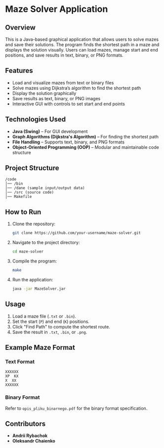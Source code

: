 # Maze Solver Application

## **Overview**
This is a Java-based graphical application that allows users to solve mazes and save their solutions. The program finds the shortest path in a maze and displays the solution visually. Users can load mazes, manage start and end positions, and save results in text, binary, or PNG formats.

## **Features**
- Load and visualize mazes from text or binary files
- Solve mazes using Dijkstra’s algorithm to find the shortest path
- Display the solution graphically
- Save results as text, binary, or PNG images
- Interactive GUI with controls to set start and end points

## **Technologies Used**
- **Java (Swing)** – For GUI development
- **Graph Algorithms (Dijkstra's Algorithm)** – For finding the shortest path
- **File Handling** – Supports text, binary, and PNG formats
- **Object-Oriented Programming (OOP)** – Modular and maintainable code structure

## **Project Structure**
```
/code
│── /bin
│── /dane (sample input/output data)
│── /src (source code)
│── Makefile
```

## **How to Run**
1. Clone the repository:
   ```bash
   git clone https://github.com/your-username/maze-solver.git
   ```
2. Navigate to the project directory:
   ```bash
   cd maze-solver
   ```
3. Compile the program:
   ```bash
   make
   ```
4. Run the application:
   ```bash
   java -jar MazeSolver.jar
   ```

## **Usage**
1. Load a maze file (`.txt` or `.bin`).
2. Set the start (`P`) and end (`K`) positions.
3. Click "Find Path" to compute the shortest route.
4. Save the result in `.txt`, `.bin`, or `.png`.

## **Example Maze Format**
### **Text Format**
```
XXXXXX
XP  KX
X  XX
XXXXXX
```
### **Binary Format**
Refer to `opis_pliku_binarnego.pdf` for the binary format specification.

## **Contributors**
- **Andrii Rybachok**
- **Oleksandr Chaienko**
